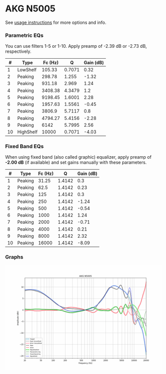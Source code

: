 # AKG N5005
See [usage instructions](https://github.com/jaakkopasanen/AutoEq#usage) for more options and info.

### Parametric EQs
You can use filters 1-5 or 1-10. Apply preamp of -2.39 dB or -2.73 dB, respectively.

|   # | Type      |   Fc (Hz) |      Q |   Gain (dB) |
|-----|-----------|-----------|--------|-------------|
|   1 | LowShelf  |    105.33 | 0.7071 |        0.32 |
|   2 | Peaking   |    298.78 | 1.255  |       -1.32 |
|   3 | Peaking   |    931.18 | 2.969  |        1.24 |
|   4 | Peaking   |   3408.38 | 4.3479 |        1.2  |
|   5 | Peaking   |   9198.45 | 1.6001 |        2.28 |
|   6 | Peaking   |   1957.63 | 1.5561 |       -0.45 |
|   7 | Peaking   |   3806.9  | 5.7117 |        0.8  |
|   8 | Peaking   |   4794.27 | 5.4156 |       -2.28 |
|   9 | Peaking   |   6142    | 5.7995 |        2.56 |
|  10 | HighShelf |  10000    | 0.7071 |       -4.03 |

### Fixed Band EQs
When using fixed band (also called graphic) equalizer, apply preamp of **-2.00 dB** (if available) and set gains manually with these parameters.

|   # | Type    |   Fc (Hz) |      Q |   Gain (dB) |
|-----|---------|-----------|--------|-------------|
|   1 | Peaking |     31.25 | 1.4142 |        0.3  |
|   2 | Peaking |     62.5  | 1.4142 |        0.23 |
|   3 | Peaking |    125    | 1.4142 |        0.3  |
|   4 | Peaking |    250    | 1.4142 |       -1.24 |
|   5 | Peaking |    500    | 1.4142 |       -0.54 |
|   6 | Peaking |   1000    | 1.4142 |        1.24 |
|   7 | Peaking |   2000    | 1.4142 |       -0.71 |
|   8 | Peaking |   4000    | 1.4142 |        0.21 |
|   9 | Peaking |   8000    | 1.4142 |        2.32 |
|  10 | Peaking |  16000    | 1.4142 |       -8.09 |

### Graphs
![](./AKG%20N5005.png)
